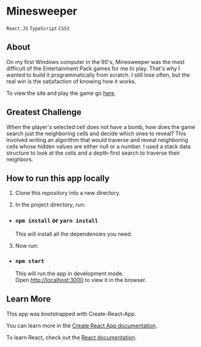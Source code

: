 # Minesweeper

`React.JS` `TypeScript` `CSS3`

## About

On my first Windows computer in the 90's, Minesweeper was the most difficult of the Entertainment Pack games for me to play. That's why I wanted to build it programmatically from scratch. I still lose often, but the real win is the satisfaction of knowing how it works.

To view the site and play the game go [here](http://kelley-sharp-minesweeper.s3-website-us-east-1.amazonaws.com/).

## Greatest Challenge

When the player's selected cell does not have a bomb, how does the game search just the neighboring cells and decide which ones to reveal? This involved writing an algorithm that would traverse and reveal neighboring cells whose hidden values are either null or a number. I used a stack data structure to look at the cells and a depth-first search to traverse their neighbors.

## How to run this app locally

1. Clone this repository into a new directory.

2. In the project directory, run:

- ### `npm install` or `yarn install`
  This will install all the dependencies you need.

3. Now run:

- ### `npm start`
  This will run the app in development mode.<br>
  Open [http://localhost:3000](http://localhost:3000) to view it in the browser.

## Learn More

This app was bootstrapped with Create-React-App.

You can learn more in the [Create React App documentation](https://facebook.github.io/create-react-app/docs/getting-started).

To learn React, check out the [React documentation](https://reactjs.org/).
